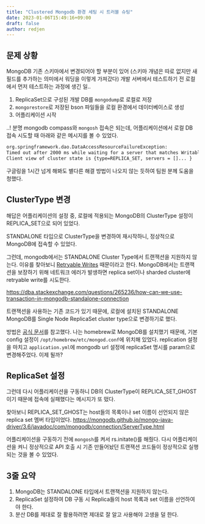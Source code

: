 ```yaml
---
title: "Clustered Mongodb 환경 세팅 시 트러블 슈팅"
date: 2023-01-06T15:49:16+09:00
draft: false
author: redjen
---
```


## 문제 상황

MongoDB 기존 스키마에서 변경되어야 할 부분이 있어 (스키마 개념은 따로 없지만 새 필드를 추가하는 의미에서 워딩을 이렇게 가져갔다) 개발 서버에서 테스트하기 전 로컬에서 먼저 테스트하는 과정에 생긴 일..

1. ReplicaSet으로 구성된 개발 DB를 ```mongodump```로 로컬로 저장
2. ```mongorestore```로 저장된 bson 파일들을 로컬 환경에서 데이터베이스로 생성
3. 어플리케이션 시작

..! 분명 mongodb compass와 ```mongosh``` 접속은 되는데, 어플리케이션에서 로컬 DB 접속 시도할 때 아래와 같은 메시지를 볼 수 있었다. 

```bash
org.springframework.dao.DataAccessResourceFailureException: 
Timed out after 2000 ms while waiting for a server that matches WritableServerSelector. 
Client view of cluster state is {type=REPLICA_SET, servers = []... }
```

구글링을 1시간 넘게 해봐도 별다른 해결 방법이 나오지 않는 듯하여 팀원 분께 도움을 청했다.

## ClusterType 변경

해답은 어플리케이션의 설정 중, 로컬에 적용되는 MongoDB의 ClusterType 설정이 REPLICA_SET으로 되어 있었다.

STANDALONE 타입으로 ClusterType을 변경하여 재시작하니, 정상적으로 MongoDB에 접속할 수 있었다.

그런데, mongodb에서는 STANDALONE Cluster Type에서 트랜잭션을 지원하지 않는다.
이유를 찾아보니 [ Retryable Writes](https://www.mongodb.com/docs/manual/core/retryable-writes/) 때문이라고 한다.
MongoDB에서는 트랜잭션을 보장하기 위해 네트워크 에러가 발생하면 replica set이나 sharded cluster에 retryable write를 시도한다. 

https://dba.stackexchange.com/questions/265236/how-can-we-use-transaction-in-mongodb-standalone-connection

트랜잭션을 사용하는 기존 코드가 있기 때문에, 로컬에 설치된 STANDALONE MongoDB를 Single Node ReplicaSet cluster type으로 변경하기로 했다. 

방법은 [공식 문서](https://www.mongodb.com/docs/manual/tutorial/convert-standalone-to-replica-set/)를 참고했다.
나는 homebrew로 MongoDB를 설치했기 때문에, 기본 config 설정이 ```/opt/homebrew/etc/mongod.conf```에 위치해 있었다. replication 설정을 마치고 ```application.yml```에 mongodb url 설정에 replicaSet 명시를 param으로 변경해주었다. 이제 될까?

## ReplicaSet 설정

그런데 다시 어플리케이션을 구동하니 DB의 ClusterType이 REPLICA_SET_GHOST이기 때문에 접속에 실패했다는 메시지가 또 떴다. 

찾아보니 REPLICA_SET_GHOST는 host들의 목록이나 set 이름이 선언되지 않은 replica set 멤버 타입이었다. https://mongodb.github.io/mongo-java-driver/3.6/javadoc/com/mongodb/connection/ServerType.html

어플리케이션을 구동하기 전에 ```mongosh```를 켜서 rs.initate()를 해줬다. 다시 어플리케이션을 켜니 정상적으로 API 호출 시 기존 만들어놨던 트랜잭션 코드들이 정상적으로 실행되는 것을 볼 수 있었다. 

## 3줄 요약

1. MongoDB는 STANDALONE 타입에서 트랜잭션을 지원하지 않는다.
2. ReplicaSet 설정하여 DB 구동 시 Replica들의 host 목록과 set 이름을 선언하여야 한다.
3. 분산 DB를 제대로 잘 활용하려면 제대로 잘 알고 사용해야 고생을 덜 한다. 
